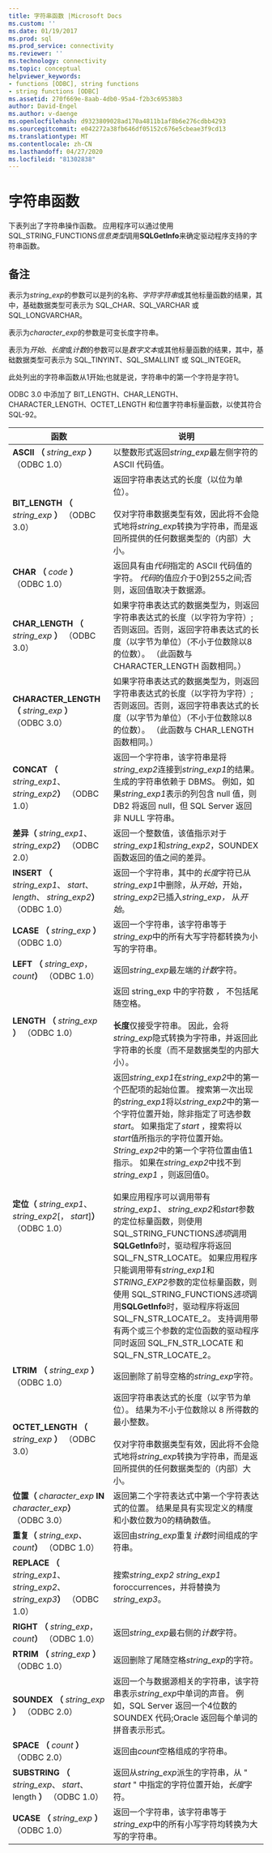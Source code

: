 ```yaml
---
title: 字符串函数 |Microsoft Docs
ms.custom: ''
ms.date: 01/19/2017
ms.prod: sql
ms.prod_service: connectivity
ms.reviewer: ''
ms.technology: connectivity
ms.topic: conceptual
helpviewer_keywords:
- functions [ODBC], string functions
- string functions [ODBC]
ms.assetid: 270f669e-8aab-4db0-95a4-f2b3c69538b3
author: David-Engel
ms.author: v-daenge
ms.openlocfilehash: d9323809028ad170a4811b1af8b6e276cdbb4293
ms.sourcegitcommit: e042272a38fb646df05152c676e5cbeae3f9cd13
ms.translationtype: MT
ms.contentlocale: zh-CN
ms.lasthandoff: 04/27/2020
ms.locfileid: "81302838"
---
```

# <a name="string-functions"></a>字符串函数
下表列出了字符串操作函数。 应用程序可以通过使用 SQL_STRING_FUNCTIONS*信息类型*调用**SQLGetInfo**来确定驱动程序支持的字符串函数。  
  
## <a name="remarks"></a>备注  
 表示为*string_exp*的参数可以是列的名称、*字符字符串*或其他标量函数的结果，其中，基础数据类型可表示为 SQL_CHAR、SQL_VARCHAR 或 SQL_LONGVARCHAR。  
  
 表示为*character_exp*的参数是可变长度字符串。  
  
 表示为*开始*、*长度*或*计数*的参数可以是*数字文本*或其他标量函数的结果，其中，基础数据类型可表示为 SQL_TINYINT、SQL_SMALLINT 或 SQL_INTEGER。  
  
 此处列出的字符串函数从1开始;也就是说，字符串中的第一个字符是字符1。  
  
 ODBC 3.0 中添加了 BIT_LENGTH、CHAR_LENGTH、CHARACTER_LENGTH、OCTET_LENGTH 和位置字符串标量函数，以使其符合 SQL-92。  
  
|函数|说明|  
|--------------|-----------------|  
|**ASCII （** _string_exp_ **）** （ODBC 1.0）|以整数形式返回*string_exp*最左侧字符的 ASCII 代码值。|  
|**BIT_LENGTH （** _string_exp_ **）** （ODBC 3.0）|返回字符串表达式的长度（以位为单位）。<br /><br /> 仅对字符串数据类型有效，因此将不会隐式地将*string_exp*转换为字符串，而是返回所提供的任何数据类型的（内部）大小。|  
|**CHAR （** _code_ **）** （ODBC 1.0）|返回具有由*代码*指定的 ASCII 代码值的字符。 *代码*的值应介于0到255之间;否则，返回值取决于数据源。|  
|**CHAR_LENGTH （** _string_exp_ **）** （ODBC 3.0）|如果字符串表达式的数据类型为，则返回字符串表达式的长度（以字符为字符）; 否则返回。否则，返回字符串表达式的长度（以字节为单位）（不小于位数除以8的位数）。 （此函数与 CHARACTER_LENGTH 函数相同。）|  
|**CHARACTER_LENGTH （** _string_exp_ **）** （ODBC 3.0）|如果字符串表达式的数据类型为，则返回字符串表达式的长度（以字符为字符）; 否则返回。否则，返回字符串表达式的长度（以字节为单位）（不小于位数除以8的位数）。 （此函数与 CHAR_LENGTH 函数相同。）|  
|**CONCAT （** _string_exp1_、_string_exp2_**）** （ODBC 1.0）|返回一个字符串，该字符串是将*string_exp2*连接到*string_exp1*的结果。 生成的字符串依赖于 DBMS。 例如，如果*string_exp1*表示的列包含 null 值，则 DB2 将返回 null，但 SQL Server 返回非 NULL 字符串。|  
|**差异（** _string_exp1_、_string_exp2_**）** （ODBC 2.0）|返回一个整数值，该值指示对于*string_exp1*和*string_exp2*，SOUNDEX 函数返回的值之间的差异。|  
|**INSERT （** _string_exp1_、 *start*、 *length*、 _string_exp2_**）** （ODBC 1.0）|返回一个字符串，其中的*长度*字符已从*string_exp1*中删除，从*开始*，开始， *string_exp2*已插入*string_exp，* 从*开始*。|  
|**LCASE （** _string_exp_ **）** （ODBC 1.0）|返回一个字符串，该字符串等于*string_exp*中的所有大写字符都转换为小写的字符串。|  
|**LEFT （** _string_exp_， _count_**）** （ODBC 1.0）|返回*string_exp*最左端的*计数*字符。|  
|**LENGTH （** _string_exp_ **）** （ODBC 1.0）|返回 string_exp 中的字符数 *，* 不包括尾随空格。<br /><br /> **长度**仅接受字符串。 因此，会将*string_exp*隐式转换为字符串，并返回此字符串的长度（而不是数据类型的内部大小）。|  
|**定位（** _string_exp1_、 *string_exp2*[， *start*]**）** （ODBC 1.0）|返回*string_exp1*在*string_exp2*中的第一个匹配项的起始位置。 搜索第一次出现的*string_exp1*将以*string_exp2*中的第一个字符位置开始，除非指定了可选参数*start*。 如果指定了*start* ，搜索将以*start*值所指示的字符位置开始。 *String_exp2*中的第一个字符位置由值1指示。 如果在*string_exp2*中找不到*string_exp1* ，则返回值0。<br /><br /> 如果应用程序可以调用带有*string_exp1*、 *string_exp2*和*start*参数的定位标量函数，则使用 SQL_STRING_FUNCTIONS*选项*调用**SQLGetInfo**时，驱动程序将返回 SQL_FN_STR_LOCATE。 如果应用程序只能调用带有*string_exp1*和*STRING_EXP2*参数的定位标量函数，则使用 SQL_STRING_FUNCTIONS*选项*调用**SQLGetInfo**时，驱动程序将返回 SQL_FN_STR_LOCATE_2。 支持调用带有两个或三个参数的定位函数的驱动程序同时返回 SQL_FN_STR_LOCATE 和 SQL_FN_STR_LOCATE_2。|  
|**LTRIM （** _string_exp_ **）** （ODBC 1.0）|返回删除了前导空格的*string_exp*字符。|  
|**OCTET_LENGTH （** _string_exp_ **）** （ODBC 3.0）|返回字符串表达式的长度（以字节为单位）。 结果为不小于位数除以 8 所得数的最小整数。<br /><br /> 仅对字符串数据类型有效，因此将不会隐式地将*string_exp*转换为字符串，而是返回所提供的任何数据类型的（内部）大小。|  
|**位置（** _character_exp_ **IN** _character_exp_**）** （ODBC 3.0）|返回第二个字符表达式中第一个字符表达式的位置。 结果是具有实现定义的精度和小数位数为0的精确数值。|  
|**重复（** _string_exp、_ _count_**）** （ODBC 1.0）|返回由*string_exp*重复*计数*时间组成的字符串。|  
|**REPLACE （** _string_exp1_、 *string_exp2*、 _string_exp3_**）** （ODBC 1.0）|搜索*string_exp2* *string_exp1* foroccurrences，并将替换为*string_exp3*。|  
|**RIGHT （** _string_exp_， _count_**）** （ODBC 1.0）|返回*string_exp*最右侧的*计数*字符。|  
|**RTRIM （** _string_exp_ **）** （ODBC 1.0）|返回删除了尾随空格*string_exp*的字符。|  
|**SOUNDEX （** _string_exp_ **）** （ODBC 2.0）|返回一个与数据源相关的字符串，该字符串表示*string_exp*中单词的声音。 例如，SQL Server 返回一个4位数的 SOUNDEX 代码;Oracle 返回每个单词的拼音表示形式。|  
|**SPACE （** _count_ **）** （ODBC 2.0）|返回由*count*空格组成的字符串。|  
|**SUBSTRING （** _string_exp_、 *start*、length **）** （ODBC 1.0）|返回从*string_exp*派生的字符串，从 " *start* " 中指定的字符位置开始，*长度*字符。|  
|**UCASE （** _string_exp_ **）** （ODBC 1.0）|返回一个字符串，该字符串等于*string_exp*中的所有小写字符均转换为大写的字符串。|
